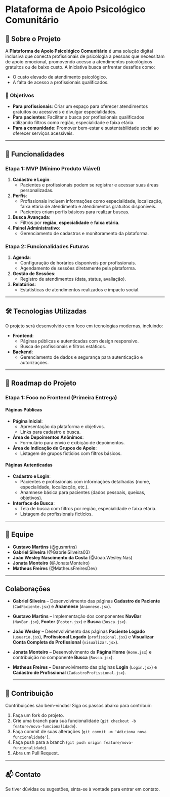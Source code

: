 # Plataforma de Apoio Psicológico Comunitário

## 📖 Sobre o Projeto

A **Plataforma de Apoio Psicológico Comunitário** é uma solução digital inclusiva que conecta profissionais de psicologia a pessoas que necessitam de apoio emocional, promovendo acesso a atendimentos psicológicos gratuitos ou de baixo custo. A iniciativa busca enfrentar desafios como:

- O custo elevado de atendimento psicológico.
- A falta de acesso a profissionais qualificados.

### 🎯 Objetivos

- **Para profissionais**: Criar um espaço para oferecer atendimentos gratuitos ou acessíveis e divulgar especialidades.
- **Para pacientes**: Facilitar a busca por profissionais qualificados utilizando filtros como região, especialidade e faixa etária.
- **Para a comunidade**: Promover bem-estar e sustentabilidade social ao oferecer serviços acessíveis.

---

## 🚀 Funcionalidades

### **Etapa 1: MVP (Mínimo Produto Viável)**
1. **Cadastro e Login**:
   - Pacientes e profissionais podem se registrar e acessar suas áreas personalizadas.
2. **Perfis**:
   - Profissionais incluem informações como especialidade, localização, faixa etária de atendimento e atendimentos gratuitos disponíveis.
   - Pacientes criam perfis básicos para realizar buscas.
3. **Busca Avançada**:
   - Filtros por **região**, **especialidade** e **faixa etária**.
4. **Painel Administrativo**:
   - Gerenciamento de cadastros e monitoramento da plataforma.

### **Etapa 2: Funcionalidades Futuras**
1. **Agenda**:
   - Configuração de horários disponíveis por profissionais.
   - Agendamento de sessões diretamente pela plataforma.
2. **Gestão de Sessões**:
   - Registro de atendimentos (data, status, avaliação).
3. **Relatórios**:
   - Estatísticas de atendimentos realizados e impacto social.

---

## 🛠️ Tecnologias Utilizadas

O projeto será desenvolvido com foco em tecnologias modernas, incluindo:

- **Frontend**:
  - Páginas públicas e autenticadas com design responsivo.
  - Busca de profissionais e filtros estáticos.
- **Backend**:
  - Gerenciamento de dados e segurança para autenticação e autorizações.

---

## 🌟 Roadmap do Projeto

### **Etapa 1: Foco no Frontend (Primeira Entrega)**
#### **Páginas Públicas**
- **Página Inicial**:
  - Apresentação da plataforma e objetivos.
  - Links para cadastro e busca.
- **Área de Depoimentos Anônimos**:
  - Formulário para envio e exibição de depoimentos.
- **Área de Indicação de Grupos de Apoio**:
  - Listagem de grupos fictícios com filtros básicos.

#### **Páginas Autenticadas**
- **Cadastro e Login**:
  - Pacientes e profissionais com informações detalhadas (nome, especialidade, localização, etc.).
  - Anamnese básica para pacientes (dados pessoais, queixas, objetivos).
- **Interface de Busca**:
  - Tela de busca com filtros por região, especialidade e faixa etária.
  - Listagem de profissionais fictícios.

---

## 👥 Equipe

- **Gustavo Martins** (@gusmrtns)  
- **Gabriel Silveira** (@GabrielSilveira03)  
- **João Wesley Nascimento da Costa** (@Joao.Wesley.Nas)  
- **Jonata Monteiro** (@JonataMonteiro)  
- **Matheus Freires** (@MatheusFreiresDev)  

---

## Colaborações  

- **Gabriel Silveira** – Desenvolvimento das páginas **Cadastro de Paciente** (`CadPaciente.jsx`) e **Anamnese** (`Anamnese.jsx`).  
- **Gustavo Martins** – Implementação dos componentes **NavBar** (`NavBar.jsx`), **Footer** (`Footer.jsx`) e **Busca** (`Busca.jsx`).  
- **João Wesley** – Desenvolvimento das páginas **Paciente Logado** (`usuario.jsx`), **Profissional Logado** (`profissional.jsx`) e **Visualizar Conta Completa do Profissional** (`visualizar.jsx`).  
- **Jonata Monteiro** – Desenvolvimento da **Página Home** (`Home.jsx`) e contribuição no componente **Busca** (`Busca.jsx`).  
- **Matheus Freires** – Desenvolvimento das páginas **Login** (`Login.jsx`) e **Cadastro de Profissional** (`CadastroProfissional.jsx`).

  ---

## 🤝 Contribuição

Contribuições são bem-vindas! Siga os passos abaixo para contribuir:

1. Faça um fork do projeto.
2. Crie uma branch para sua funcionalidade (`git checkout -b feature/nova-funcionalidade`).
3. Faça commit de suas alterações (`git commit -m 'Adiciona nova funcionalidade'`).
4. Faça push para a branch (`git push origin feature/nova-funcionalidade`).
5. Abra um Pull Request.

---

## 📬 Contato

Se tiver dúvidas ou sugestões, sinta-se à vontade para entrar em contato.
